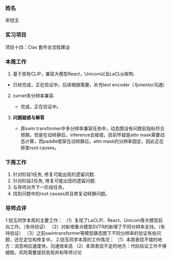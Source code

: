 
### 姓名
宋铠玉
### 实习项目
项目十四：Clas 套件全流程建设

### 本周工作

1. 基于原有CLIP，兼容大模型React，Unicom以及LaCLip架构.
 * 已经完成，正在验证中。后续根据需要，补充text encoder（与mentor沟通）


2. svrnet多分辨率兼容.

	* 完成，正在验证中。

3. **问题疑惑与解答**

    * 原swin transformer中多分辨率兼容任务中，动态图没有问题前指标符合预期，但是在动转静后，inference会报错，目前怀疑是attn mask需要动态计算，而paddle框架在动转静后，attn mask的分辨率固定，因此正在排查root causes。


### 下周工作

1. 针对阶段1任务, 修复可能出现的遗留问题.
2. 针对阶段2任务, 修复可能出现的遗留问题.
3. 与导师对齐下一阶段任务。
4. 找到问题中的root causes并且修复动转静问题。

### 导师点评
1.铠玉同学本周的主要工作：
（1）复现了LaCLIP、React、Unicom等大模型前向工作。（有待验证）
（2）对新增重点模型SVTR的新增了不同分辨率支持。（有待验证）
（3）之前swintransformer等模型静态图下不同分辨率的验证有些问题，还在定位和修复中。
2.铠玉同学本周的工作情况：
（1）本周表现不错的地方：消息响应速度快，沟通效率高
（2）本周表现不足的地方：代码验证工作不够细致，风险需要提前告知并和导师讨论
